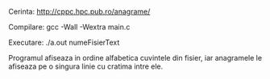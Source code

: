 Cerinta: http://cppc.hpc.pub.ro/anagrame/

Compilare: gcc -Wall -Wextra main.c

Executare: ./a.out numeFisierText

Programul afiseaza in ordine alfabetica cuvintele din fisier, iar anagramele le afiseaza pe o singura linie cu cratima intre ele.
